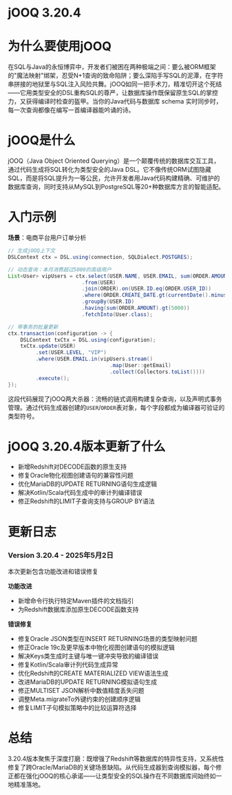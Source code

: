 # jOOQ 3.20.4
# 为什么要使用jOOQ  
在SQL与Java的永恒博弈中，开发者们被困在两种极端之间：要么被ORM框架的"魔法映射"绑架，忍受N+1查询的致命陷阱；要么深陷手写SQL的泥潭，在字符串拼接的地狱里与SQL注入风险共舞。jOOQ如同一把手术刀，精准切开这个死结——它用类型安全的DSL重构SQL的尊严，让数据库操作既保留原生SQL的掌控力，又获得编译时检查的盔甲。当你的Java代码与数据库 schema 实时同步时，每一次查询都像在编写一首编译器能吟诵的诗。

# jOOQ是什么  
jOOQ（Java Object Oriented Querying）是一个颠覆传统的数据库交互工具，通过代码生成将SQL转化为类型安全的Java DSL。它不像传统ORM试图隐藏SQL，而是将SQL提升为一等公民，允许开发者用Java代码构建精确、可维护的数据库查询，同时支持从MySQL到PostgreSQL等20+种数据库方言的智能适配。

# 入门示例  
**场景**：电商平台用户订单分析  
```java
// 生成jOOQ上下文
DSLContext ctx = DSL.using(connection, SQLDialect.POSTGRES);

// 动态查询：本月消费超过5000的高级用户
List<User> vipUsers = ctx.select(USER.NAME, USER.EMAIL, sum(ORDER.AMOUNT))
                        .from(USER)
                        .join(ORDER).on(USER.ID.eq(ORDER.USER_ID))
                        .where(ORDER.CREATE_DATE.gt(currentDate().minusDays(30)))
                        .groupBy(USER.ID)
                        .having(sum(ORDER.AMOUNT).gt(5000))
                        .fetchInto(User.class);

// 带事务的批量更新
ctx.transaction(configuration -> {
    DSLContext txCtx = DSL.using(configuration);
    txCtx.update(USER)
         .set(USER.LEVEL, "VIP")
         .where(USER.EMAIL.in(vipUsers.stream()
                                 .map(User::getEmail)
                                 .collect(Collectors.toList())))
         .execute();
});
```
这段代码展现了jOOQ两大杀器：流畅的链式调用构建复杂查询，以及声明式事务管理。通过代码生成器创建的`USER`/`ORDER`表对象，每个字段都成为编译器可验证的类型符号。

# jOOQ 3.20.4版本更新了什么  
- 新增Redshift对DECODE函数的原生支持  
- 修复Oracle物化视图创建语句的兼容性问题  
- 优化MariaDB的UPDATE RETURNING语句生成逻辑  
- 解决Kotlin/Scala代码生成中的审计列编译错误  
- 修正Redshift的LIMIT子查询支持与GROUP BY语法  

# 更新日志  

### Version 3.20.4 - 2025年5月2日  
本次更新包含功能改进和错误修复  

**功能改进**  
- 新增命令行执行特定Maven插件的文档指引  
- 为Redshift数据库添加原生DECODE函数支持  

**错误修复**  
- 修复Oracle JSON类型在INSERT RETURNING场景的类型映射问题  
- 修正Oracle 19c及更早版本中物化视图创建语句的模拟逻辑  
- 解决Keys类生成时主键与唯一键冲突导致的编译错误  
- 修复Kotlin/Scala审计列代码生成异常  
- 优化Redshift的CREATE MATERIALIZED VIEW语法生成  
- 改进MariaDB的UPDATE RETURNING模拟语句生成  
- 修正MULTISET JSON解析中数值精度丢失问题  
- 调整Meta.migrateTo外键约束的创建顺序逻辑  
- 修复LIMIT子句模拟策略中的比较运算符选择  

# 总结  
3.20.4版本聚焦于深度打磨：既增强了Redshift等数据库的特异性支持，又系统性修复了跨Oracle/MariaDB的关键场景缺陷。从代码生成器到查询模拟器，每个修正都在强化jOOQ的核心承诺——让类型安全的SQL操作在不同数据库间始终如一地精准落地。
